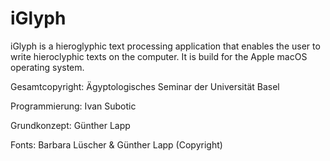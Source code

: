 iGlyph
======

iGlyph is a hieroglyphic text processing application that enables the user to write hieroclyphic texts on the computer. It is build for the Apple macOS operating system.

Gesamtcopyright: Ägyptologisches Seminar der Universität Basel

Programmierung: Ivan Subotic

Grundkonzept: Günther Lapp

Fonts: Barbara Lüscher & Günther Lapp (Copyright)
